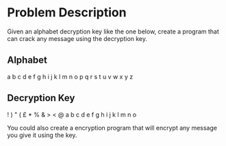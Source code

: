 # Problem Description
Given an alphabet decryption key like the one below, create a program that can crack any message using the decryption key.

## Alphabet
a b c d e f g h i j k l m n o p q r s t u v w x y z

## Decryption Key
! ) " ( £ * % & > < @ a b c d e f g h i j k l m n o

You could also create a encryption program that will encrypt any message you give it using the key.

